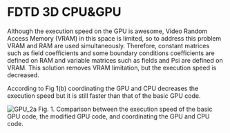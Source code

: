 # FDTD 3D CPU&GPU
Although the execution speed on the GPU is awesome, Video Random Access Memory (VRAM) in this space is limited, so to address this problem VRAM and RAM are used simultaneously. Therefore, constant matrices such as field coefficients and some boundary conditions coefficients are defined on RAM and variable matrices such as fields and Psi are defined on VRAM. This solution removes VRAM limitation, but the execution speed is decreased.

According to Fig 1(b) coordinating the GPU and CPU decreases the execution speed but it is still faster than that of the basic GPU code.

![GPU_2a](https://user-images.githubusercontent.com/94797491/152184206-d36591af-2d96-4177-9b7c-99a1a0fa5d0e.jpg)
Fig. 1.  Comparison between the execution speed of the basic GPU code, the modified GPU code, and coordinating the GPU and CPU code.

